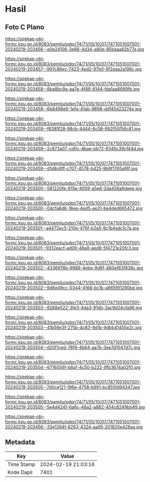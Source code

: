 # Hasil

## Foto C Plano

https://sirekap-obj-formc.kpu.go.id/8083/pemilu/pdpr/74/71/05/10/07/7471051007001-20240219-203456--e0e24106-3e66-4d34-a80e-85baaa62b77e.jpg

https://sirekap-obj-formc.kpu.go.id/8083/pemilu/pdpr/74/71/05/10/07/7471051007001-20240219-203457--997c88ec-7423-4ed2-97b0-9f2eaa2a198c.jpg

https://sirekap-obj-formc.kpu.go.id/8083/pemilu/pdpr/74/71/05/10/07/7471051007001-20240219-203458--8ba8bc9a-aa7e-4f88-8144-fda1aa8689fb.jpg

https://sirekap-obj-formc.kpu.go.id/8083/pemilu/pdpr/74/71/05/10/07/7471051007001-20240219-203458--6b8498e9-1efa-41ab-9898-ddf45d23274e.jpg

https://sirekap-obj-formc.kpu.go.id/8083/pemilu/pdpr/74/71/05/10/07/7471051007001-20240219-203459--f6381f28-98cb-4444-8c58-992f50f56c81.jpg

https://sirekap-obj-formc.kpu.go.id/8083/pemilu/pdpr/74/71/05/10/07/7471051007001-20240219-203459--2c873a07-cd0c-4bae-bb72-8345c39cf44d.jpg

https://sirekap-obj-formc.kpu.go.id/8083/pemilu/pdpr/74/71/05/10/07/7471051007001-20240219-203459--d1d8c6ff-c707-4578-b425-9b9f1765af6f.jpg

https://sirekap-obj-formc.kpu.go.id/8083/pemilu/pdpr/74/71/05/10/07/7471051007001-20240219-203500--581220fe-915e-4059-a5e6-2da456a6deee.jpg

https://sirekap-obj-formc.kpu.go.id/8083/pemilu/pdpr/74/71/05/10/07/7471051007001-20240219-203500--0dcfa6d6-16ee-4ed5-ae31-be4ded665472.jpg

https://sirekap-obj-formc.kpu.go.id/8083/pemilu/pdpr/74/71/05/10/07/7471051007001-20240219-203501--a4472ec5-210e-476f-b2a5-9c1b4adc1c7a.jpg

https://sirekap-obj-formc.kpu.go.id/8083/pemilu/pdpr/74/71/05/10/07/7471051007001-20240219-203501--9312eacf-ad06-48a9-aed8-5f4721e20fc3.jpg

https://sirekap-obj-formc.kpu.go.id/8083/pemilu/pdpr/74/71/05/10/07/7471051007001-20240219-203502--4336976b-9988-4ebe-9d6f-480ef83f839c.jpg

https://sirekap-obj-formc.kpu.go.id/8083/pemilu/pdpr/74/71/05/10/07/7471051007001-20240219-203502--9d6e49cc-0344-4168-bc1b-a665f91290bd.jpg

https://sirekap-obj-formc.kpu.go.id/8083/pemilu/pdpr/74/71/05/10/07/7471051007001-20240219-203503--8268e522-3fe3-4da3-91db-3ac9d24cfa96.jpg

https://sirekap-obj-formc.kpu.go.id/8083/pemilu/pdpr/74/71/05/10/07/7471051007001-20240219-203503--41b56e3f-275b-4c83-9d1b-9dbb41455e2c.jpg

https://sirekap-obj-formc.kpu.go.id/8083/pemilu/pdpr/74/71/05/10/07/7471051007001-20240219-203504--d20f1ced-78f9-4b64-aa7b-3ee7d1047d7c.jpg

https://sirekap-obj-formc.kpu.go.id/8083/pemilu/pdpr/74/71/05/10/07/7471051007001-20240219-203504--6716056f-b8a1-4c50-b222-9fb3674a02f0.jpg

https://sirekap-obj-formc.kpu.go.id/8083/pemilu/pdpr/74/71/05/10/07/7471051007001-20240219-203505--7d0ce121-196e-4758-b991-bc855fd94347.jpg

https://sirekap-obj-formc.kpu.go.id/8083/pemilu/pdpr/74/71/05/10/07/7471051007001-20240219-203505--5e4d4241-6a6c-48a2-a882-454c8249bb49.jpg

https://sirekap-obj-formc.kpu.go.id/8083/pemilu/pdpr/74/71/05/10/07/7471051007001-20240219-203456--33e1264f-8263-4324-aa95-201820e428aa.jpg


## Metadata

| Key        | Value               |
| ---------- | ------------------- |
| Time Stamp | 2024-02-19 21:03:16 |
| Kode Dapil | 7401                |



